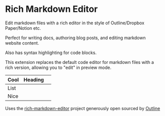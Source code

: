# Rich Markdown Editor

Edit markdown files with a rich editor in the style of Outline/Dropbox Paper/Notion etc.

Perfect for writing docs, authoring blog posts, and editing markdown website content.

Also has syntax highlighting for code blocks.

This extension replaces the default code editor for markdown files with a rich version, allowing you to "edit" in preview mode.

| Cool | Heading |     |
| ---- | ------- | --- |
| List |         |     |
| Nice |         |     |

Uses the [rich-markdown-editor](https://github.com/outline/rich-markdown-editor) project generously open sourced by [Outline](https://www.getoutline.com/)
